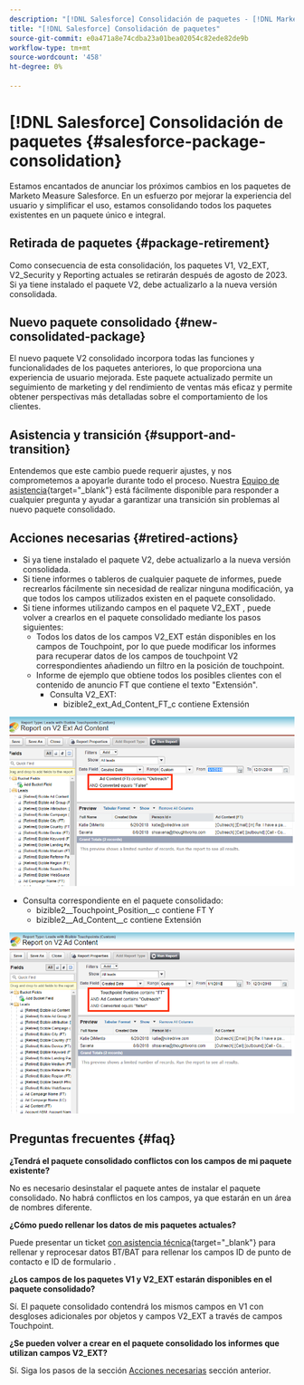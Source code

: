 ```yaml
---
description: "[!DNL Salesforce] Consolidación de paquetes - [!DNL Marketo Measure] - Documentación del producto"
title: "[!DNL Salesforce] Consolidación de paquetes"
source-git-commit: e0a471a8e74cdba23a01bea02054c82ede82de9b
workflow-type: tm+mt
source-wordcount: '458'
ht-degree: 0%

---
```


# [!DNL Salesforce] Consolidación de paquetes {#salesforce-package-consolidation}

Estamos encantados de anunciar los próximos cambios en los paquetes de Marketo Measure Salesforce. En un esfuerzo por mejorar la experiencia del usuario y simplificar el uso, estamos consolidando todos los paquetes existentes en un paquete único e integral.

## Retirada de paquetes {#package-retirement}

Como consecuencia de esta consolidación, los paquetes V1, V2_EXT, V2_Security y Reporting actuales se retirarán después de agosto de 2023. Si ya tiene instalado el paquete V2, debe actualizarlo a la nueva versión consolidada.

## Nuevo paquete consolidado {#new-consolidated-package}

El nuevo paquete V2 consolidado incorpora todas las funciones y funcionalidades de los paquetes anteriores, lo que proporciona una experiencia de usuario mejorada. Este paquete actualizado permite un seguimiento de marketing y del rendimiento de ventas más eficaz y permite obtener perspectivas más detalladas sobre el comportamiento de los clientes.

## Asistencia y transición {#support-and-transition}

Entendemos que este cambio puede requerir ajustes, y nos comprometemos a apoyarle durante todo el proceso. Nuestra [Equipo de asistencia](https://nation.marketo.com/t5/support/ct-p/Support){target="_blank"} está fácilmente disponible para responder a cualquier pregunta y ayudar a garantizar una transición sin problemas al nuevo paquete consolidado.

## Acciones necesarias {#retired-actions}

* Si ya tiene instalado el paquete V2, debe actualizarlo a la nueva versión consolidada.
* Si tiene informes o tableros de cualquier paquete de informes, puede recrearlos fácilmente sin necesidad de realizar ninguna modificación, ya que todos los campos utilizados existen en el paquete consolidado.
* Si tiene informes utilizando campos en el paquete V2_EXT , puede volver a crearlos en el paquete consolidado mediante los pasos siguientes:
   * Todos los datos de los campos V2_EXT están disponibles en los campos de Touchpoint, por lo que puede modificar los informes para recuperar datos de los campos de touchpoint V2 correspondientes añadiendo un filtro en la posición de touchpoint.
   * Informe de ejemplo que obtiene todos los posibles clientes con el contenido de anuncio FT que contiene el texto &quot;Extensión&quot;.
      * Consulta V2_EXT:
         * bizible2_ext_Ad_Content_FT_c contiene Extensión

![](assets/package-consolidation-1.png)

* Consulta correspondiente en el paquete consolidado:
   * bizible2__Touchpoint_Position__c contiene FT Y
   * bizible2__Ad_Content__c contiene Extensión

![](assets/salesforce-package-consolidation-2.png)

## Preguntas frecuentes {#faq}

**¿Tendrá el paquete consolidado conflictos con los campos de mi paquete existente?**

No es necesario desinstalar el paquete antes de instalar el paquete consolidado. No habrá conflictos en los campos, ya que estarán en un área de nombres diferente.

**¿Cómo puedo rellenar los datos de mis paquetes actuales?**

Puede presentar un ticket [con asistencia técnica](https://nation.marketo.com/t5/support/ct-p/Support){target="_blank"} para rellenar y reprocesar datos BT/BAT para rellenar los campos ID de punto de contacto e ID de formulario .

**¿Los campos de los paquetes V1 y V2_EXT estarán disponibles en el paquete consolidado?**

Sí. El paquete consolidado contendrá los mismos campos en V1 con desgloses adicionales por objetos y campos V2_EXT a través de campos Touchpoint.

**¿Se pueden volver a crear en el paquete consolidado los informes que utilizan campos V2_EXT?**

Sí. Siga los pasos de la sección [Acciones necesarias](#retired-actions) sección anterior.
